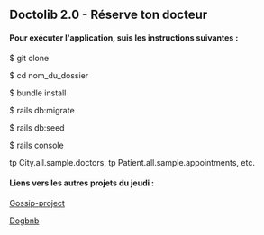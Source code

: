 ## Doctolib 2.0 - Réserve ton docteur

#### Pour exécuter l'application, suis les instructions suivantes :

$ git clone

$ cd nom_du_dossier

$ bundle install

$ rails db:migrate

$ rails db:seed

$ rails console

tp City.all.sample.doctors, tp Patient.all.sample.appointments, etc.

#### Liens vers les autres projets du jeudi :

[Gossip-project](https://github.com/a1iya/Gossip-project-rails)

[Dogbnb](https://github.com/a1iya/Dogbnb-rails)
